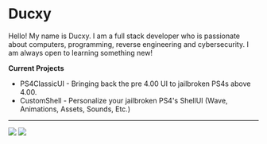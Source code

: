 
# Ducxy
Hello! My name is Ducxy. I am a full stack developer who is passionate about computers, programming, reverse engineering and cybersecurity. I am always open to learning something new!

**Current Projects**

 - PS4ClassicUI - Bringing back the pre 4.00 UI to jailbroken PS4s above 4.00.
 - CustomShell - Personalize your jailbroken PS4's ShellUI (Wave, Animations, Assets, Sounds, Etc.)
---
<img src="https://github-readme-stats.vercel.app/api?username=mrducxy&count_private=true&show_icons=true&theme=github_dark&card_width=468"/>
<img src="https://github-readme-stats.vercel.app/api/top-langs/?username=mrducxy&theme=github_dark&layout=compact&card_width=418"/>
